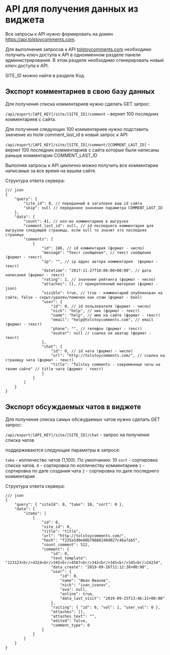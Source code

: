 # API для получения данных из виджета
Все запросы к API нужно формировать на домен https://api.tolstoycomments.com.

Для выполнения запросов к API [tolstoycomments.com](https://tolstoycomments.com/) необходимо получить ключ доступа к API в одноименном разделе панели администрирования. В этом разделе необходимо сгенерировать новый ключ доступа к API.

SITE_ID можно найти в разделе Код.

## Экспорт комментариев в свою базу данных
Для получения списка комментариев нужно сделать GET запрос:

`/api/export/[API_KEY]/site/[SITE_ID]/comment` - вернет 100 последних комментариев с сайта.

Для получения следующих 100 комментариев нужно подставить значение из поля comment_last_id в новый запрос к API:

`/api/export/[API_KEY]/site/[SITE_ID]/comment/[COMMENT_LAST_ID]` - вернет 100 последних комментариев с сайта которые были написаны раньше комментария COMMENT_LAST_ID

Выполняя запросы к API циклично можно получить все комментарии написаные за все время на вашем сайте.

Структура ответа сервера:
```json5
/// json
{
	"query": {
		"site_id": 0, // переданный в заголовке ваш id сайта
		"skip": null // переданное значение параметра COMMENT_LAST_ID
	},
	"data": {
		"count": 41, // кол-во комментариев в выгрузке
		"comment_last_id": null, // id последнего комментария для выгрузки следующей страницы, если null то значит это последняя страница
		"comments": [
			{
				"id": 186, // id комментария (формат - число)
				"message": "Текст сообщения", // текст сообщения (формат - текст)
				"ip": "", // ip адрес автора комментария  (формат - текст)
				"datеtime": "2017-11-27T10:06:08+00:00", // дата написания (формат - текст)
				"rating": 1, // значение рейтинга (формат - число)
				"attaches": [], // прикрепленный материал (формат - json)
				"visible": true, // true - комментарий опубликован на сайте, false - скрыт/удален/помечен как спам (формат - bool)
				"user": {
					"id": 0, // id пользователя (формат - число)
					"nick": "help", // ник (формат - текст)
					"name": "help", // имя на сайте (формат - текст)
					"email": "help@tolstoycomments.com", // email (формат - текст)
					"phone": "", // телефон (формат - текст)
					"avatar": null // ссылка на аватар (формат - текст)
				},
				"chat": {
					"id": 0, // id чата (формат - число)
					"url": "http://tolstoycomments.com/", // ссылка на страницу чата (формат - текст)
					"title": "Tolstoy comments - современные чаты на твоем сайте" // title чата (формат - текст)
				}
			}
		]
	}
}
```
## Экспорт обсуждаемых чатов в виджете
Для получения списка самых обсжудаемых чатов нужно сделать GET запрос:

`/api/export/[API_KEY]/site/[SITE_ID]/chat` - запрос на получения списка чатов

поддерживаются следующие параметры в запросе:

`take` - колличество чатов (1,100). По умолчанию: 10
`sort` - сортировка списка чатов.
	`0` - сортировка по колличеству комментариев
	`1` - сортировка по дате создания чата
	`2` - сортировка по дате последнего комментария

Структура ответа сервера:

```json5
/// json
{
	"query": { "siteId": 0, "take": 10, "sort": 0 },
	"data": {
		"items": [
			{
				"id": 0,
				"site_id": 0,
				"title": "title",
				"url": "http://tolstoycomments.com/",
				"hash": "f235a5d0e80b79888240d027c46a7ab5",
				"count_comment": 512,
				"comment": {
					"id": 0,
					"text_template": "123123<br/>4324<br/>345<br/>4567<br/>342<br/>345<br/>345<br/>24234",
					"data_create": "2019-09-16T11:12:38+00:00",
					"user": {
						"id": 0,
						"name": "Иван Иванов",
						"nick": "ivan_ivanov",
						"ava": null,
						"online": true,
						"data_last_visit": "2019-09-25T13:46:21+00:00"
					},
					"raiting": { "id": 0, "val": 1, "user_val": 0 },
					"attaches": [],
					"attaches_text": "",
					"edited": false,
					"comment_type": 0
				}
			}
		]
	}
}
```

